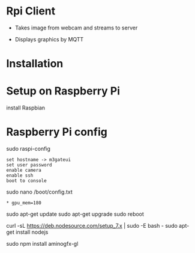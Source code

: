 # Rpi Client

* Takes image from webcam and streams to server

* Displays graphics by MQTT


# Installation


# Setup on Raspberry Pi
install Raspbian

# Raspberry Pi config
sudo raspi-config

	set hostname -> m3gateui
	set user password
	enable camera
	enable ssh
	boot to console




sudo nano /boot/config.txt

	* gpu_mem=180

sudo apt-get update
sudo apt-get upgrade
sudo reboot

curl -sL https://deb.nodesource.com/setup_7.x | sudo -E bash -
sudo apt-get install nodejs

sudo npm install aminogfx-gl